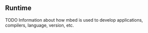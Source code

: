 ## Runtime

TODO Information about how mbed is used to develop applications, compilers, language, version, etc.
